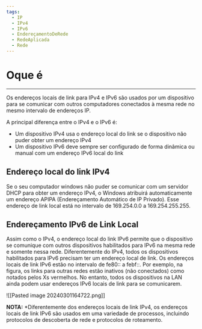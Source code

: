 ```yaml
---
tags:
  - IP
  - IPv4
  - IPv6
  - EndereçamentoDeRede
  - RedeAplicada
  - Rede
---
```

# Oque é
---
Os endereços locais de link para IPv4 e IPv6 são usados por um dispositivo para se comunicar com outros computadores conectados à mesma rede no mesmo intervalo de endereços IP.

A principal diferença entre o IPv4 e o IPv6 é:

- Um dispositivo IPv4 usa o endereço local do link se o dispositivo não puder obter um endereço IPv4
- Um dispositivo IPv6 deve sempre ser configurado de forma dinâmica ou manual com um endereço IPv6 local do link

## Endereço local do link IPv4

Se o seu computador windows não puder se comunicar com um servidor DHCP para obter um endereço IPv4, o Windows atribuirá automaticamente um endereço APIPA (Endereçamento Automático de IP Privado). Esse endereço de link local está no intervalo de 169.254.0.0 a 169.254.255.255.

## Endereçamento IPv6 de Link Local

Assim como o IPv4, o endereço local do link IPv6 permite que o dispositivo se comunique com outros dispositivos habilitados para IPv6 na mesma rede e somente nessa rede. Diferentemente do IPv4, todos os dispositivos habilitados para IPv6 precisam ter um endereço local de link. Os endereços locais de link IPv6 estão no intervalo de fe80:: a febf::. Por exemplo, na figura, os links para outras redes estão inativos (não conectados) como notados pelos Xs vermelhos. No entanto, todos os dispositivos na LAN ainda podem usar endereços IPv6 locais de link para se comunicarem.

![[Pasted image 20240301164722.png]]

**NOTA:** *Diferentemente dos endereços locais de link IPv4, os endereços locais de link IPv6 são usados em uma variedade de processos, incluindo protocolos de descoberta de rede e protocolos de roteamento.
